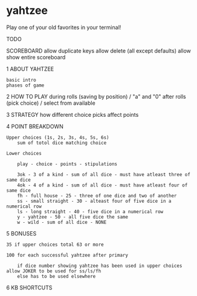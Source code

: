 # yahtzee

Play one of your old favorites in your terminal!


TODO

SCOREBOARD
	allow duplicate keys
	allow delete (all except defaults)
	allow show entire scoreboard





1 ABOUT YAHTZEE

	basic intro
	phases of game


2 HOW TO PLAY
	during rolls (saving by position) / "a" and "0"
	after rolls (pick choice) / select from available


3 STRATEGY
	how different choice picks affect points



4 POINT BREAKDOWN

	Upper choices (1s, 2s, 3s, 4s, 5s, 6s)
		sum of totol dice matching choice

	Lower choices

		play - choice - points - stipulations

		3ok - 3 of a kind - sum of all dice - must have atleast three of same dice
		4ok - 4 of a kind - sum of all dice - must have atleast four of same dice
		fh - full house - 25 - three of one dice and two of another
		ss - small straight - 30 - alteast four of five dice in a numerical row
		ls - long straight - 40 - five dice in a numerical row
		y - yahtzee - 50 - all five dice the same
		w - wild - sum of all dice - NONE



5 BONUSES

	35 if upper choices total 63 or more

	100 for each successful yahtzee after primary

		if dice number showing yahtzee has been used in upper choices allow JOKER to be used for ss/ls/fh
		else has to be used elsewhere



6 KB SHORTCUTS